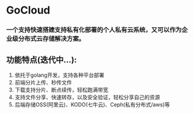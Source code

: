 # GoCloud 

### 一个支持快速搭建支持私有化部署的个人私有云系统，又可以作为企业级分布式云存储解决方案。

## 功能特点(迭代中...):
1. 依托于golang开发，支持各种平台部署
2. 前端分片上传、秒传文件
3. 下载支持分片、断点续传，轻松跑满带宽
4. 支持文件分享、快速转存，以及安全验证，轻松分享自己的资源
4. 后端存储OSS(阿里云)、KODO(七牛云)、Ceph(私有分布式/aws)等


